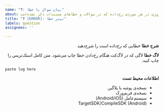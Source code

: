 ```yaml
---
name: "❓: بیان سوال یا خطا"
about: در صورتی که اروری در هر موردی رخ‌داده که در سوالات و خطاهای مستندات ذکر نشده‌است
title: "❓ [ERROR]: تیتر خطا"
labels: question
assignees: ''

---
```


<div dir='rtl'>

[//]: # ([ERROR] و اموجی در تیتر برای وضوح مشکل ترجیحا باقی بماند)
[//]: # (لطفا حتما تمپلیت را رعایت کنید تا مشکل به خوبی توضیح داده شود و متون تمپلیت را پاک نکنید)

**شرح خطا**
خطایی که رخ‌داده است را شرح‌دهید

[//]: # (در صورتی که نصب شما ثبت نمی‌شود لطفا خطاهای مستندات را مطالعه کنید)
[//]: # (برای اضافه‌کردن کد آن را از بلاک div خارج کنید تا سمت راست قرار نگیرد)

**لاگ خطا**
لاگی که در لاگ‌کت هنگام رخ‌دادن خطا چاپ می‌شود. متن کامل استک‌تریس را چاپ کنید.

</div>

```
paste log here
```

<div dir='rtl'>

**اطلاعات محیط تست**
- نسخه‌ی پوشه یا پلاگین
- نسخه‌ی فریم‌ورک
- سیستم‌عامل (Android/iOS)
- TargetSDK/CompileSDK (Android)

</div>
